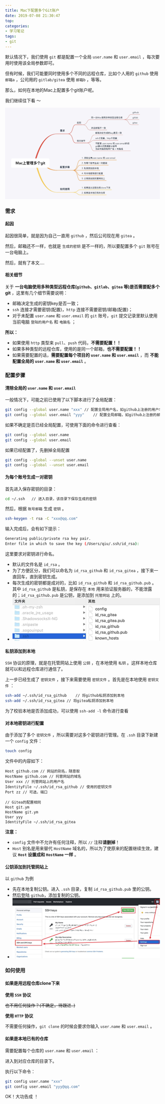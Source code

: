 ```yaml
---
title: Mac下配置多个Git账户
date: 2019-07-08 21:30:47
top:
categories:
- 学习笔记
tags:
- git
---
```


默认情况下，我们使用 `git` 都是配置一个全局 `user.name` 和 `user.email` ，每次要用时使用该全局参数即可。

但有时候，我们可能要同时使用多个不同的远程仓库，比如个人用的 `github` 使用 `邮箱a` ，公司用的 `gitlab/gitea` 使用 `邮箱b` ，等等。

那么，如何在本地的Mac上配置多个git账户呢。

我们继续往下看 ～

<!--more-->

![](/images/mg-1.jpg)

### 需求

#### 起因

起因很简单，就是因为自己一直用 `github` ，然后公司现在用 `gitea`  。

然后，邮箱还不一样，也就是 `生成的密钥` 是不一样的，所以要配置多个 `git` 账号在一台电脑上。

然后，就有了本文....

#### 相关细节

关于 **一台电脑使用多种类型远程仓库(`github`、`gitlab`、`gitea` 等)是否需要配多个git** ，这里有几个细节需要说明：

- 邮箱决定生成的密钥key是否一致；
- `ssh` 连接才需要密钥(配置)，`http` 连接不需要密钥/邮箱(配置)；
- 对于未配置 `user.name` 和 `user.email` 的 `git` 账号，`git` 提交记录里默认使用当前电脑 `登陆的用户名` 和 `电脑名` ；

**所以：**

- 如果使用 `http` 类型来 `pull`、`push` 代码，**不需要配置！！** 
- 如果多种类型的远程仓库，使用的是同一个邮箱，**也不需要配置！！**
- 如果需要配置的话，**需要配置每个项目的 `user.name` 和 `user.email`** ，而 **不能配置全局的 `user.name` 和 `user.email`** 。

### 配置步骤

#### 清除全局的 `user.name` 和 `user.email`

一般情况下，可能之前已使用了以下脚本进行了全局配置：

```bash
git config --global user.name "xxx"	// 配置全局用户名，如github上注册的用户名
git config --global user.email "yyy"	// 配置全局邮箱，如github上注册的邮箱
```

如果不确定是否已经全局配置，可使用下面的命令进行查看：

```bash
git config --global user.name
git config --global user.email
```

如果已经配置了，先删掉全局配置

```bash
git config --global --unset user.name
git config --global --unset user.email
```



#### 为每个账号生成一对密钥

首先进入保存密钥的目录：

```bash
cd ~/.ssh	// 进入目录，该目录下保存生成的密钥
```

然后，根据 `账号邮箱` 生成 `密钥` 。

```bash
ssh-keygen -t rsa -C "xxx@qq.com"
```

输入完成后，会有如下提示：

```bash
Generating public/private rsa key pair.
Enter file in which to save the key (/Users/qiu/.ssh/id_rsa):
```

这里要求对密钥进行命名。

- 默认的文件名是 `id_rsa` 。
- 为了方便区分，我们可以命名为 `id_rsa_github` 和 `id_rsa_gitea` ，接下来一直回车，直到密钥生成。
- 每次生成的密钥都是成对的，比如 `id_rsa_github` 和 `id_rsa_github.pub` 。其中 `id_rsa_github` 是私钥，是保存在 `本地` 用来验证服务器的，不能泄露的；`id_rsa_github.pub` 是公钥，是添加到 `托管网站` 上的。
- ![](/images/mg-2.jpg)

#### 私钥添加到本地

`SSH` 协议的原理，就是在托管网站上使用 `公钥` ，在本地使用 `私钥` 。这样本地仓库就可以和远程仓库进行通信了。

上一步已经生成了 `密钥文件` ，接下来需要使用 `密钥文件` 。首先是在本地使用 `密钥文件` ：

```bash
ssh-add ~/.ssh/id_rsa_github	// 将github私钥添加到本地
ssh-add ~/.ssh/id_rsa_gitea	// 将gitea私钥添加到本地
```

为了校验本地是否添加成功，可以使用 `ssh-add -l` 命令进行查看

#### 对本地密钥进行配置

由于添加了多个 `密钥文件` ，所以需要对这多个密钥进行管理。在 `.ssh` 目录下新建一个 `config` 文件：

```bash
touch config
```

文件中的内容如下：

```
Host github.com // 网站的别名，随意取
HostName github.com // 托管网站的域名
User xxx // 托管网站上的用户名
IdentityFile ~/.ssh/id_rsa_github // 使用的密钥文件
Port zz	// 可选，端口

// Gitea的配置相同
Host git.ym
HostName git.ym
User yyy
IdentityFile ~/.ssh/id_rsa_gitea
```

**注意：**

- `config` 文件中不允许有任何注释，所以 `//` 注释**请删掉**！
- `Host` 别名是用来替代 `HostName` 域名的，所以为了使原来的配置继续生效，建议 **`Host` 设置成和 `HostName` 一样** 。

#### 公钥添加到托管网站上

以 `github` 为例

- 先在本地复制公钥。进入 `.ssh` 目录，复制 `id_rsa_github.pub` 里的公钥。
- 然后登陆 `github`，添加复制的公钥。
- ![](/images/mg-3.jpg)

### 如何使用

#### 如果是用远程仓库clone下来

**使用 `SSH` 协议**

~~也不用任何操作？(不确定，待跟进..)~~

**使用 `HTTP` 协议**

不需要任何操作，`git clone` 的时候会要求你输入 `user.name` 和 `user.email` 。

#### 如果是本地已有的仓库

需要配置每个仓库的 `user.name` 和 `user.email` ：

进入到对应仓库的目录下。

执行以下命令：

```bash
git config user.name "xxx"
git config user.email "yyy@qq.com"
```

OK！大功告成 ！